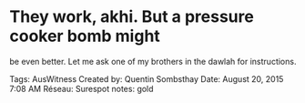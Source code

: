 # They work, akhi. But a pressure cooker bomb might
be even better. Let me ask one of my brothers in the dawlah for instructions.

Tags: AusWitness
Created by: Quentin Sombsthay
Date: August 20, 2015 7:08 AM
Réseau: Surespot
notes: gold